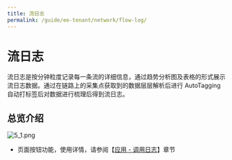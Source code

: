 ```yaml
---
title: 流日志
permalink: /guide/ee-tenant/network/flow-log/
---
```


# 流日志

流日志是按分钟粒度记录每一条流的详细信息，通过趋势分析图及表格的形式展示流日志数据。通过在链路上的采集点获取到的数据层层解析后进行 AutoTagging 自动打标签后对数据进行梳理后得到流日志。

## 总览介绍

![5_1.png](https://yunshan-guangzhou.oss-cn-beijing.aliyuncs.com/pub/pic/20230920650ac4d20944c.png)

- 页面按钮功能，使用详情，请参阅【[应用 - 调用日志](../application/call-log/)】章节
  